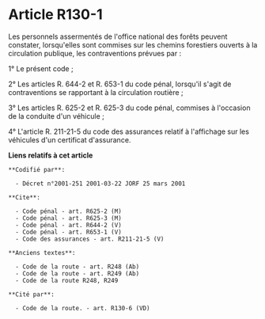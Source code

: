 # Article R130-1

Les personnels assermentés de l'office national des forêts peuvent constater, lorsqu'elles sont commises sur les chemins
forestiers ouverts à la circulation publique, les contraventions prévues par :

1° Le présent code ;

2° Les articles R. 644-2 et R. 653-1 du code pénal, lorsqu'il s'agit de contraventions se rapportant à la circulation
routière ;

3° Les articles R. 625-2 et R. 625-3 du code pénal, commises à l'occasion de la conduite d'un véhicule ;

4° L'article R. 211-21-5 du code des assurances relatif à l'affichage sur les véhicules d'un certificat d'assurance.

**Liens relatifs à cet article**

	**Codifié par**:

	  - Décret n°2001-251 2001-03-22 JORF 25 mars 2001

	**Cite**:

	  - Code pénal - art. R625-2 (M)
	  - Code pénal - art. R625-3 (M)
	  - Code pénal - art. R644-2 (V)
	  - Code pénal - art. R653-1 (V)
	  - Code des assurances - art. R211-21-5 (V)

	**Anciens textes**:

	  - Code de la route - art. R248 (Ab)
	  - Code de la route - art. R249 (Ab)
	  - Code de la route R248, R249

	**Cité par**:

	  - Code de la route. - art. R130-6 (VD)
